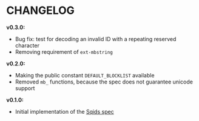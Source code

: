 # CHANGELOG

**v0.3.0:**
- Bug fix: test for decoding an invalid ID with a repeating reserved character
- Removing requirement of `ext-mbstring`

**v0.2.0:**
- Making the public constant `DEFAULT_BLOCKLIST` available
- Removed `mb_` functions, because the spec does not guarantee unicode support

**v0.1.0:**
- Initial implementation of the [Sqids spec](https://github.com/sqids/sqids-spec)
